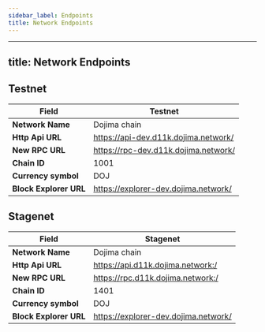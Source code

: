 ```yaml
---
sidebar_label: Endpoints
title: Network Endpoints
---
```


---
title: Network Endpoints
---

## Testnet

| **Field**                         	 | **Testnet**               	                |
|-------------------------------------|--------------------------------------------|
| **Network Name**                  	 | Dojima chain    	                          |
| **Http Api URL**                    | https://api-dev.d11k.dojima.network/ |
| **New RPC URL**                   	 | https://rpc-dev.d11k.dojima.network/ |
| **Chain ID**                      	 | 1001                      	                |
| **Currency symbol**    	            | DOJ                       	                |
| **Block Explorer URL** 	            | https://explorer-dev.dojima.network/       |

## Stagenet

| **Field**                         	 | **Stagenet**               	                |
|-------------------------------------|--------------------------------------------|
| **Network Name**                  	 | Dojima chain    	                          |
| **Http Api URL**                    | https://api.d11k.dojima.network:/ |
| **New RPC URL**                   	 | https://rpc.d11k.dojima.network:/ |
| **Chain ID**                      	 | 1401                      	                |
| **Currency symbol**    	            | DOJ                       	                |
| **Block Explorer URL** 	            | https://explorer-dev.dojima.network/       |
<!-- ## Testnet


| **Field**                         	 | **Testnet**               	            |
|-------------------------------------|----------------------------------------|
| **Network Name**                  	 | Hermes Dojima   	                      |
| **Http Api URL**                    | https://api-test.h4s.dojima.network/   |
| **New RPC URL**                   	 | https://rpc-test.h4s.dojima.network/   |
| **Chain ID**                      	 | hermes-testnet                       	 |
| **Currency symbol**    	            | DOJ                       	            |
| **Block Explorer URL** 	            | https://hermes-test.dojima.network/    |

| **Chain**                         	 | **Testnet Link**                                                                                                                                    | **Avaliable Endpoints**                                                                                                                                                                                     |  	
|-------------------------------------|-----------------------------------------------------------------------------------------------------------------------------------------------------|-------------------------------------------------------------------------------------------------------------------------------------------------------------------------------------------------------------|
| **Arweave**                  	      | https://ar-test.h4s.dojima.network/                                                                                                                 | info \| tx \| price \| wallet \| block \|peers \| mint \| graphql \| mine \| <br/> for more info:[https://docs.arweave.org/developers/server/http-api](https://docs.arweave.org/developers/server/http-api) |	
| **Polkadot**                   	    | API : https://dot-test.h4s.dojima.network:9933/<br/>Websocket: [wss://dotws-test.h4s.dojima.network:9944](wss://dotws-test.h4s.dojima.network:9944) |            
| **Solana**                      	   | API : https://sol-test.dojima.h4s.network:8899/<br/>Websocket:: https://solws-test.h4s.dojima.network:8900/                                         |
| **Ethereum**                        | API : https://eth-test.h4s.dojima.network/                                                                                                          |                	
| **Binance**                         | https://bnb-test.h4s.dojima.network/                                                                                                                | -->